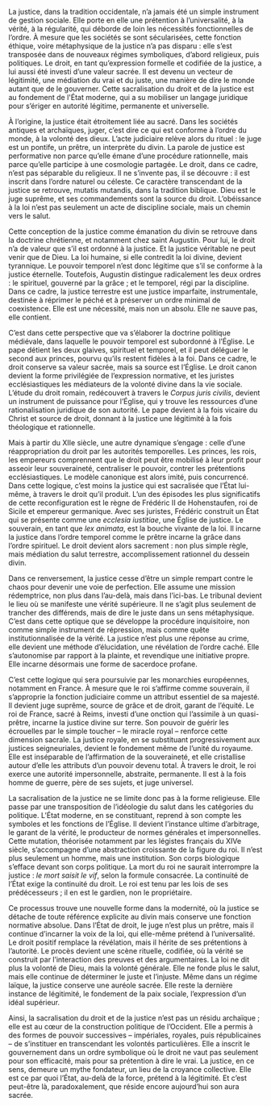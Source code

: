 La justice, dans la tradition occidentale, n’a jamais été un simple instrument de gestion sociale. Elle porte en elle une prétention à l’universalité, à la vérité, à la régularité, qui déborde de loin les nécessités fonctionnelles de l’ordre. À mesure que les sociétés se sont sécularisées, cette fonction éthique, voire métaphysique de la justice n’a pas disparu : elle s’est transposée dans de nouveaux régimes symboliques, d’abord religieux, puis politiques. Le droit, en tant qu’expression formelle et codifiée de la justice, a lui aussi été investi d’une valeur sacrée. Il est devenu un vecteur de légitimité, une médiation du vrai et du juste, une manière de dire le monde autant que de le gouverner. Cette sacralisation du droit et de la justice est au fondement de l'État moderne, qui a su mobiliser un langage juridique pour s’ériger en autorité légitime, permanente et universelle.

À l’origine, la justice était étroitement liée au sacré. Dans les sociétés antiques et archaïques, juger, c’est dire ce qui est conforme à l’ordre du monde, à la volonté des dieux. L’acte judiciaire relève alors du rituel : le juge est un pontife, un prêtre, un interprète du divin. La parole de justice est performative non parce qu’elle émane d’une procédure rationnelle, mais parce qu’elle participe à une cosmologie partagée. Le droit, dans ce cadre, n’est pas séparable du religieux. Il ne s’invente pas, il se découvre : il est inscrit dans l’ordre naturel ou céleste. Ce caractère transcendant de la justice se retrouve, mutatis mutandis, dans la tradition biblique. Dieu est le juge suprême, et ses commandements sont la source du droit. L’obéissance à la loi n’est pas seulement un acte de discipline sociale, mais un chemin vers le salut.

Cette conception de la justice comme émanation du divin se retrouve dans la doctrine chrétienne, et notamment chez saint Augustin. Pour lui, le droit n’a de valeur que s’il est ordonné à la justice. Et la justice véritable ne peut venir que de Dieu. La loi humaine, si elle contredit la loi divine, devient tyrannique. Le pouvoir temporel n’est donc légitime que s’il se conforme à la justice éternelle. Toutefois, Augustin distingue radicalement les deux ordres : le spirituel, gouverné par la grâce ; et le temporel, régi par la discipline. Dans ce cadre, la justice terrestre est une justice imparfaite, instrumentale, destinée à réprimer le péché et à préserver un ordre minimal de coexistence. Elle est une nécessité, mais non un absolu. Elle ne sauve pas, elle contient.

C’est dans cette perspective que va s’élaborer la doctrine politique médiévale, dans laquelle le pouvoir temporel est subordonné à l’Église. Le pape détient les deux glaives, spirituel et temporel, et il peut déléguer le second aux princes, pourvu qu’ils restent fidèles à la foi. Dans ce cadre, le droit conserve sa valeur sacrée, mais sa source est l’Église. Le droit canon devient la forme privilégiée de l’expression normative, et les juristes ecclésiastiques les médiateurs de la volonté divine dans la vie sociale. L’étude du droit romain, redécouvert à travers le *Corpus juris civilis*, devient un instrument de puissance pour l’Église, qui y trouve les ressources d’une rationalisation juridique de son autorité. Le pape devient à la fois vicaire du Christ et source de droit, donnant à la justice une légitimité à la fois théologique et rationnelle.

Mais à partir du XIIe siècle, une autre dynamique s’engage : celle d’une réappropriation du droit par les autorités temporelles. Les princes, les rois, les empereurs comprennent que le droit peut être mobilisé à leur profit pour asseoir leur souveraineté, centraliser le pouvoir, contrer les prétentions ecclésiastiques. Le modèle canonique est alors imité, puis concurrencé. Dans cette logique, c’est moins la justice qui est sacralisée que l’État lui-même, à travers le droit qu’il produit. L’un des épisodes les plus significatifs de cette reconfiguration est le règne de Frédéric II de Hohenstaufen, roi de Sicile et empereur germanique. Avec ses juristes, Frédéric construit un État qui se présente comme une *ecclesia iustitiae*, une Église de justice. Le souverain, en tant que *lex animata*, est la bouche vivante de la loi. Il incarne la justice dans l’ordre temporel comme le prêtre incarne la grâce dans l’ordre spirituel. Le droit devient alors sacrement : non plus simple règle, mais médiation du salut terrestre, accomplissement rationnel du dessein divin.

Dans ce renversement, la justice cesse d’être un simple rempart contre le chaos pour devenir une voie de perfection. Elle assume une mission rédemptrice, non plus dans l’au-delà, mais dans l’ici-bas. Le tribunal devient le lieu où se manifeste une vérité supérieure. Il ne s’agit plus seulement de trancher des différends, mais de dire le juste dans un sens métaphysique. C’est dans cette optique que se développe la procédure inquisitoire, non comme simple instrument de répression, mais comme quête institutionnalisée de la vérité. La justice n’est plus une réponse au crime, elle devient une méthode d’élucidation, une révélation de l’ordre caché. Elle s’autonomise par rapport à la plainte, et revendique une initiative propre. Elle incarne désormais une forme de sacerdoce profane.

C’est cette logique qui sera poursuivie par les monarchies européennes, notamment en France. À mesure que le roi s’affirme comme souverain, il s’approprie la fonction judiciaire comme un attribut essentiel de sa majesté. Il devient juge suprême, source de grâce et de droit, garant de l’équité. Le roi de France, sacré à Reims, investi d’une onction qui l’assimile à un quasi-prêtre, incarne la justice divine sur terre. Son pouvoir de guérir les écrouelles par le simple toucher – le miracle royal – renforce cette dimension sacrale. La justice royale, en se substituant progressivement aux justices seigneuriales, devient le fondement même de l’unité du royaume. Elle est inséparable de l’affirmation de la souveraineté, et elle cristallise autour d’elle les attributs d’un pouvoir devenu total. À travers le droit, le roi exerce une autorité impersonnelle, abstraite, permanente. Il est à la fois homme de guerre, père de ses sujets, et juge universel.

La sacralisation de la justice ne se limite donc pas à la forme religieuse. Elle passe par une transposition de l’idéologie du salut dans les catégories du politique. L’État moderne, en se constituant, reprend à son compte les symboles et les fonctions de l’Église. Il devient l’instance ultime d’arbitrage, le garant de la vérité, le producteur de normes générales et impersonnelles. Cette mutation, théorisée notamment par les légistes français du XIVe siècle, s’accompagne d’une abstraction croissante de la figure du roi. Il n’est plus seulement un homme, mais une institution. Son corps biologique s’efface devant son corps politique. La mort du roi ne saurait interrompre la justice : *le mort saisit le vif*, selon la formule consacrée. La continuité de l’État exige la continuité du droit. Le roi est tenu par les lois de ses prédécesseurs ; il en est le gardien, non le propriétaire.

Ce processus trouve une nouvelle forme dans la modernité, où la justice se détache de toute référence explicite au divin mais conserve une fonction normative absolue. Dans l’État de droit, le juge n’est plus un prêtre, mais il continue d’incarner la voix de la loi, qui elle-même prétend à l’universalité. Le droit positif remplace la révélation, mais il hérite de ses prétentions à l’autorité. Le procès devient une scène rituelle, codifiée, où la vérité se construit par l’interaction des preuves et des argumentaires. La loi ne dit plus la volonté de Dieu, mais la volonté générale. Elle ne fonde plus le salut, mais elle continue de déterminer le juste et l’injuste. Même dans un régime laïque, la justice conserve une auréole sacrée. Elle reste la dernière instance de légitimité, le fondement de la paix sociale, l’expression d’un idéal supérieur.

Ainsi, la sacralisation du droit et de la justice n’est pas un résidu archaïque ; elle est au cœur de la construction politique de l’Occident. Elle a permis à des formes de pouvoir successives – impériales, royales, puis républicaines – de s’instituer en transcendant les volontés particulières. Elle a inscrit le gouvernement dans un ordre symbolique où le droit ne vaut pas seulement pour son efficacité, mais pour sa prétention à dire le vrai. La justice, en ce sens, demeure un mythe fondateur, un lieu de la croyance collective. Elle est ce par quoi l’État, au-delà de la force, prétend à la légitimité. Et c’est peut-être là, paradoxalement, que réside encore aujourd’hui son aura sacrée.
